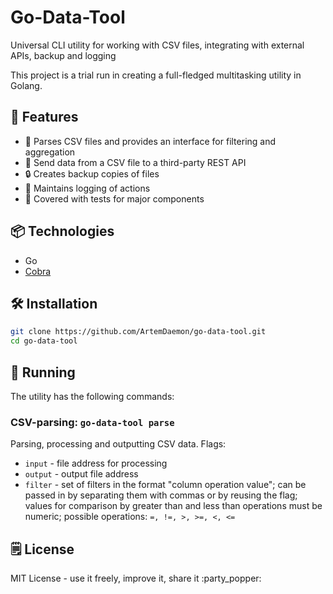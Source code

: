 # Go-Data-Tool
Universal CLI utility for working with CSV files, integrating with external APIs, backup and logging

This project is a trial run in creating a full-fledged multitasking utility in Golang.

## 🚀 Features
- 📃 Parses CSV files and provides an interface for filtering and aggregation
- 🚚 Send data from a CSV file to a third-party REST API
- 🔒 Creates backup copies of files
- 📝 Maintains logging of actions
- 🚧 Covered with tests for major components

## 📦 Technologies
- Go
- [Cobra](https://github.com/spf13/cobra)

## 🛠️ Installation
```bash
git clone https://github.com/ArtemDaemon/go-data-tool.git
cd go-data-tool
```

## 🏃 Running
The utility has the following commands:
### CSV-parsing: `go-data-tool parse`
Parsing, processing and outputting CSV data. Flags:
- `input` - file address for processing
- `output` - output file address
- `filter` - set of filters in the format "column operation value";
can be passed in by separating them with commas or by reusing the flag;
values for comparison by greater than and less than operations must be numeric;
possible operations: `=, !=, >, >=, <, <=`

## 🗒️ License
MIT License - use it freely, improve it, share it :party_popper:
